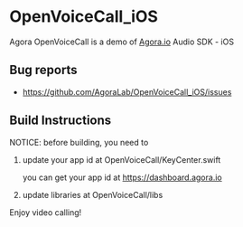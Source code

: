 # OpenVoiceCall_iOS

Agora OpenVoiceCall is a demo of [Agora.io](http://www.agora.io) Audio SDK - iOS


## Bug reports

* https://github.com/AgoraLab/OpenVoiceCall_iOS/issues


## Build Instructions

NOTICE: before building, you need to


1. update your app id at OpenVoiceCall/KeyCenter.swift

	you can get your app id at https://dashboard.agora.io


2. update libraries at OpenVoiceCall/libs


Enjoy video calling!
